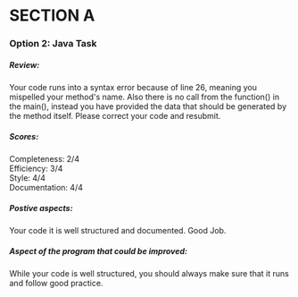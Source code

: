 
# SECTION A

### Option 2: Java Task

##### Review:

Your code runs into a syntax error because of line 26, meaning you mispelled your method's name. Also there is no call from the function() in the main(), instead you have provided the data that should be generated by the method itself. Please correct your code and resubmit.

##### Scores: 

Completeness: 2/4  
Efficiency: 3/4  
Style: 4/4  
Documentation: 4/4  

##### Postive aspects:

Your code it is well structured and documented. Good Job.

##### Aspect of the program that could be improved:

While your code is well structured, you should always make sure that it runs and follow good practice.

